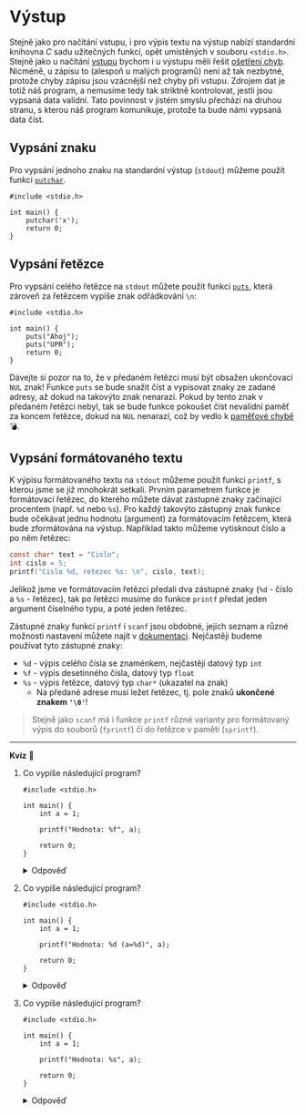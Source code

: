 # Výstup
Stejně jako pro načítání vstupu, i pro výpis textu na výstup nabízí standardní knihovna *C* sadu
užitečných funkcí, opět umístěných v souboru `<stdio.h>`. Stejně jako u načítání [vstupu](vstup.md)
bychom i u výstupu měli řešit [ošetření chyb](vstupavystup.md#ošetření-chyb). Nicméně, u zápisu to
(alespoň u malých programů) není až tak nezbytné, protože chyby zápisu jsou vzácnější než chyby při
vstupu. Zdrojem dat je totiž náš program, a nemusíme tedy tak striktně kontrolovat, jestli jsou
vypsaná data validní. Tato povinnost v jistém smyslu přechází na druhou stranu, s kterou náš program
komunikuje, protože ta bude námi vypsaná data číst.

## Vypsání znaku
Pro vypsání jednoho znaku na standardní výstup (`stdout`) můžeme použít funkci
[`putchar`](https://devdocs.io/c/io/putchar).

```c,editable,mainbody
#include <stdio.h>

int main() {
    putchar('x');
    return 0;
}
```

## Vypsání řetězce
Pro vypsání celého řetězce na `stdout` můžete použít funkci [`puts`](https://devdocs.io/c/io/puts),
která zároveň za řetězcem vypíše znak odřádkování `\n`:

```c,editable,mainbody
#include <stdio.h>

int main() {
    puts("Ahoj");
    puts("UPR");
    return 0;
}
```

Dávejte si pozor na to, že v předaném řetězci musí být obsažen ukončovací `NUL` znak! Funkce `puts`
se bude snažit číst a vypisovat znaky ze zadané adresy, až dokud na takovýto znak nenarazí. Pokud
by tento znak v předaném řetězci nebyl, tak se bude funkce pokoušet číst nevalidní paměť za koncem
řetězce, dokud na `NUL` nenarazí, což by vedlo k
[paměťové chybě](../../caste_chyby/pametove_chyby.md) 💣.

## Vypsání formátovaného textu
K výpisu formátovaného textu na `stdout` můžeme použít funkci `printf`, s kterou jsme se již
mnohokrát setkali. Prvním parametrem funkce je formátovací řetězec, do kterého můžete dávat
zástupné znaky začínající procentem (např. `%d` nebo `%s`). Pro každý takovýto zástupný znak funkce bude očekávat jednu
hodnotu (argument) za formátovacím řetězcem, která bude zformátována na výstup. Například takto můžeme vytisknout číslo
a po něm řetězec:
```c
const char* text = "Cislo";
int cislo = 5;
printf("Cislo %d, retezec %s: \n", cislo, text);
```
Jelikož jsme ve formátovacím řetězci předali dva zástupné znaky (`%d` - číslo a `%s` - řetězec), tak po řetězci musíme
do funkce `printf` předat jeden argument číselného typu, a poté jeden řetězec.

Zástupné znaky funkcí `printf` i `scanf` jsou obdobné, jejich seznam a různé možnosti nastavení
můžete najít v [dokumentaci](https://devdocs.io/c/io/fprintf). Nejčastěji budeme používat tyto zástupné znaky:
- `%d` - výpis celého čísla se znaménkem, nejčastěji datový typ `int`
- `%f` - výpis desetinného čísla, datový typ `float`
- `%s` - výpis řetězce, datový typ `char*` (ukazatel na znak)
  - Na předané adrese musí ležet řetězec, tj. pole znaků **ukončené znakem `'\0'`**!

> Stejně jako `scanf` má i funkce `printf` různé varianty pro formátovaný výpis do souborů
> (`fprintf`) či do řetězce v paměti (`sprintf`).

<hr />

**Kvíz** 🤔

1) Co vypíše následující program?
    ```c,editable,mainbody
    #include <stdio.h>

    int main() {
        int a = 1;

        printf("Hodnota: %f", a);

        return 0;
    }
    ```
    <details>
    <summary>Odpověď</summary>

    Tento program obsahuje [**nedefinované chování**](../../ruzne/nedefinovane_chovani.md) 💣. Říkáme funkci `printf`,
    že chceme vypsat desetinné číslo (zástupný znak `%f`), ale jako argument předáváme výraz typu celé číslo (`int`).
    Tento program tedy není validní.
    </details>
2) Co vypíše následující program?
   ```c,editable,mainbody
   #include <stdio.h>

   int main() {
       int a = 1;

       printf("Hodnota: %d (a=%d)", a);

       return 0;
   }
   ```
   <details>
   <summary>Odpověď</summary>

   Tento program obsahuje [**nedefinované chování**](../../ruzne/nedefinovane_chovani.md) 💣. Říkáme funkci `printf`, že
   jí předáme dvě hodnoty (dva výrazy) typu celého čísla (zástupný znak `%d`), ale předáváme pouze jednu hodnotu (`a`).
   Tento program tedy není validní.
   </details>
3) Co vypíše následující program?
   ```c,editable,mainbody
   #include <stdio.h>

   int main() {
       int a = 1;

       printf("Hodnota: %s", a);

       return 0;
   }
   ```
   <details>
   <summary>Odpověď</summary>

   Tento program obsahuje [**nedefinované chování**](../../ruzne/nedefinovane_chovani.md) 💣. Říkáme funkci `printf`, že
   jí předáme hodnotu typu řetězec (zástupný znak `%s`), ale předáváme pouze hodnotu typu celé číslo (`int`). Tento
   program tedy není validní.
   </details>
